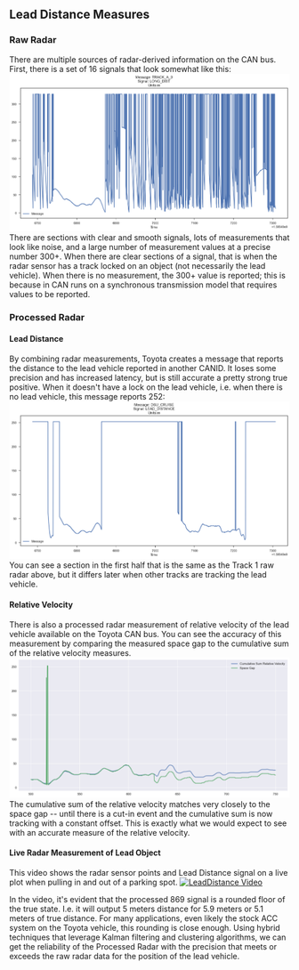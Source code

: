 ## Lead Distance Measures
### Raw Radar

There are multiple sources of radar-derived information on the CAN bus. First, there is a set of 16 signals that look somewhat like this:
![track1](track1dist.png)
There are sections with clear and smooth signals, lots of measurements that look like noise, and a large number of measurement values at a precise number 300+. When there are clear sections of a signal, that is when the radar sensor has a track locked on an object (not necessarily the lead vehicle). When there is no measurement, the 300+ value is reported; this is because in CAN runs on a synchronous transmission model that requires values to be reported.
### Processed Radar
#### Lead Distance
By combining radar measurements, Toyota creates a message that reports the distance to the lead vehicle reported in another CANID. It loses some precision and has increased latency, but is still accurate a pretty strong true positive. When it doesn't have a lock on the lead vehicle, i.e. when there is no lead vehicle, this message reports 252:
![869lead](869dist.png)
You can see a section in the first half that is the same as the Track 1 raw radar above, but it differs later when other tracks are tracking the lead vehicle.

#### Relative Velocity
There is also a processed radar measurement of relative velocity of the lead vehicle available on the Toyota CAN bus. You can see the accuracy of this measurement by comparing the measured space gap to the cumulative sum of the relative velocity measures.
![rvDemo](relVelDemo.png)
The cumulative sum of the relative velocity matches very closely to the space gap -- until there is a cut-in event and the cumulative sum is now tracking with a constant offset. This is exactly what we would expect to see with an accurate measure of the relative velocity.

#### Live Radar Measurement of Lead Object
This video shows the radar sensor points and Lead Distance signal on a live plot when pulling in and out of a parking spot.
[![LeadDistance Video](http://img.youtube.com/vi/JzTOpfXfqMA/0.jpg)](http://www.youtube.com/watch?v=JzTOpfXfqMA "Lead Distance")

In the video, it's evident that the processed 869 signal is a rounded floor of the true state. I.e. it will output 5 meters distance for 5.9 meters or 5.1 meters of true distance. For many applications, even likely the stock ACC system on the Toyota vehicle, this rounding is close enough. Using hybrid techniques that leverage Kalman filtering and clustering algorithms, we can get the reliability of the Processed Radar with the precision that meets or exceeds the raw radar data for the position of the lead vehicle.
